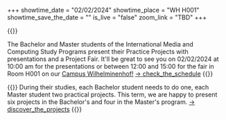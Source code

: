 +++
showtime_date = "02/02/2024"
showtime_place = "WH H001"
showtime_save_the_date = ""
is_live = "false"
zoom_link = "TBD"
+++

{{<teaser category="about showtime" title="Project Fair & Presentations">}}

The Bachelor and Master students of the International Media and Computing Study Programs present their Practice Projects with presentations and a Project Fair.
It'll be great to see  you on 02/02/2024 at 10:00 am for the presentations or between 12:00 and 15:00 for the fair in Room H001 on our <a href="https://www.htw-berlin.de/campus/campus-wilhelminenhof/">Campus Wilhelminenhof!</a>
[-> check_the_schedule](schedule)
{{</teaser>}}

{{<teaser category="projects" title="One Term Ten Projects">}}
During their studies, each Bachelor student needs to do one, each Master student two practical projects. This term, we are happy to present six projects in the Bachelor's and four in the Master's program.
[-> discover_the_projects](projects)
{{</teaser>}}

